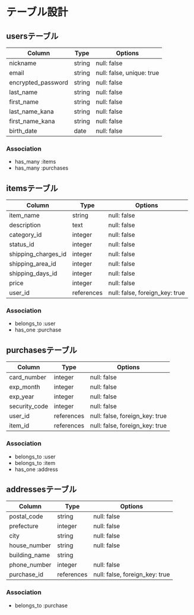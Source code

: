# テーブル設計

## usersテーブル

| Column           | Type      | Options     |
| ---------------- | --------- | ----------- |
| nickname         | string    | null: false |
| email            | string    | null: false, unique: true |
| encrypted_password | string  | null: false |
| last_name        | string    | null: false |
| first_name       | string    | null: false |
| last_name_kana   | string    | null: false |
| first_name_kana  | string    | null: false |
| birth_date       | date      | null: false |

### Association

- has_many :items
- has_many :purchases

## itemsテーブル

| Column           | Type       | Options     |
| ---------------- | ---------- | ----------- |
| item_name        | string     | null: false |
| description      | text       | null: false |
| category_id      | integer    | null: false |
| status_id        | integer    | null: false |
| shipping_charges_id | integer | null: false |
| shipping_area_id | integer    | null: false |
| shipping_days_id | integer    | null: false |
| price            | integer    | null: false |
| user_id          | references | null: false, foreign_key: true |

### Association

- belongs_to :user
- has_one :purchase

## purchasesテーブル

| Column           | Type       | Options     |
| ---------------- | ---------- | ----------- |
| card_number      | integer    | null: false |
| exp_month        | integer    | null: false |
| exp_year         | integer    | null: false |
| security_code    | integer    | null: false |
| user_id          | references | null: false, foreign_key: true |
| item_id          | references | null: false, foreign_key: true |

### Association

- belongs_to :user
- belongs_to :item
- has_one :address

## addressesテーブル

| Column           | Type       | Options     |
| ---------------- | ---------- | ----------- |
| postal_code      | string     | null: false |
| prefecture       | integer    | null: false |
| city             | string     | null: false |
| house_number     | string     | null: false |
| building_name    | string     |             |
| phone_number     | integer    | null: false |
| purchase_id      | references | null: false, foreign_key: true |

### Association

- belongs_to :purchase